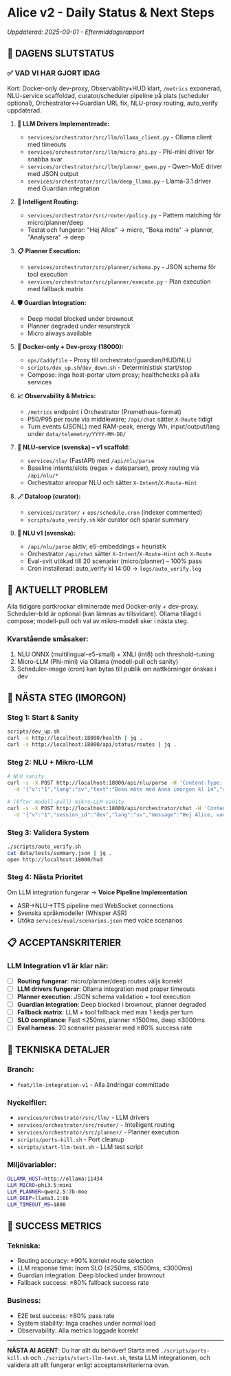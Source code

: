 # Alice v2 - Daily Status & Next Steps
*Uppdaterad: 2025-09-01 - Eftermiddagsrapport*

## 🎯 **DAGENS SLUTSTATUS**

### ✅ **VAD VI HAR GJORT IDAG**
Kort: Docker-only dev-proxy, Observability+HUD klart, `/metrics` exponerad, NLU-service scaffoldad, curator/scheduler pipeline på plats (scheduler optional), Orchestrator↔Guardian URL fix, NLU-proxy routing, auto_verify uppdaterad.

1. **🤖 LLM Drivers Implementerade:**
   - `services/orchestrator/src/llm/ollama_client.py` - Ollama client med timeouts
   - `services/orchestrator/src/llm/micro_phi.py` - Phi-mini driver för snabba svar
   - `services/orchestrator/src/llm/planner_qwen.py` - Qwen-MoE driver med JSON output
   - `services/orchestrator/src/llm/deep_llama.py` - Llama-3.1 driver med Guardian integration

2. **🧠 Intelligent Routing:**
   - `services/orchestrator/src/router/policy.py` - Pattern matching för micro/planner/deep
   - Testat och fungerar: "Hej Alice" → micro, "Boka möte" → planner, "Analysera" → deep

3. **📋 Planner Execution:**
   - `services/orchestrator/src/planner/schema.py` - JSON schema för tool execution
   - `services/orchestrator/src/planner/execute.py` - Plan execution med fallback matrix

4. **🛡️ Guardian Integration:**
   - Deep model blocked under brownout
   - Planner degraded under resurstryck
   - Micro always available

5. **🐳 Docker-only + Dev-proxy (18000):**
   - `ops/Caddyfile` - Proxy till orchestrator/guardian/HUD/NLU
   - `scripts/dev_up.sh`/`dev_down.sh` - Deterministisk start/stop
   - Compose: inga host-portar utom proxy; healthchecks på alla services

6. **📈 Observability & Metrics:**
   - `/metrics` endpoint i Orchestrator (Prometheus-format)
   - P50/P95 per route via middleware; `/api/chat` sätter `X-Route` tidigt
   - Turn events (JSONL) med RAM-peak, energy Wh, input/output/lang under `data/telemetry/YYYY-MM-DD/`

7. **🧠 NLU-service (svenska) – v1 scaffold:**
   - `services/nlu/` (FastAPI) med `/api/nlu/parse`
   - Baseline intents/slots (regex + dateparser), proxy routing via `/api/nlu/*`
   - Orchestrator anropar NLU och sätter `X-Intent`/`X-Route-Hint`

8. **🪄 Dataloop (curator):**
   - `services/curator/` + `ops/schedule.cron` (indexer commented)
   - `scripts/auto_verify.sh` kör curator och sparar summary

9. **🧠 NLU v1 (svenska):**
   - `/api/nlu/parse` aktiv; e5-embeddings + heuristik
   - Orchestrator `/api/chat` sätter `X-Intent`/`X-Route-Hint` och `X-Route`
   - Eval-svit utökad till 20 scenarier (micro/planner) – 100% pass
   - Cron installerad: auto_verify kl 14:00 → `logs/auto_verify.log`

## 🚨 **AKTUELLT PROBLEM**

Alla tidigare portkrockar eliminerade med Docker-only + dev-proxy. Scheduler-bild är optional (kan lämnas av tillsvidare). Ollama tillagd i compose; modell-pull och val av mikro-modell sker i nästa steg.

### **Kvarstående småsaker:**
1. NLU ONNX (multilingual-e5-small) + XNLI (int8) och threshold-tuning
2. Micro-LLM (Phi-mini) via Ollama (modell-pull och sanity)
3. Scheduler-image (cron) kan bytas till publik om nattkörningar önskas i dev

## 🚀 **NÄSTA STEG (IMORGON)**

### **Steg 1: Start & Sanity**
```bash
scripts/dev_up.sh
curl -s http://localhost:18000/health | jq .
curl -s http://localhost:18000/api/status/routes | jq .
```

### **Steg 2: NLU + Mikro-LLM**
```bash
# NLU sanity
curl -s -X POST http://localhost:18000/api/nlu/parse -H 'Content-Type: application/json' \
  -d '{"v":"1","lang":"sv","text":"Boka möte med Anna imorgon kl 14","session_id":"nlu-sanity"}' | jq .

# (Efter modell-pull) mikro-LLM sanity
curl -s -X POST http://localhost:18000/api/orchestrator/chat -H 'Content-Type: application/json' \
  -d '{"v":"1","session_id":"dev","lang":"sv","message":"Hej Alice, vad är klockan?"}' | jq .
```

### **Steg 3: Validera System**
```bash
./scripts/auto_verify.sh
cat data/tests/summary.json | jq .
open http://localhost:18000/hud
```

### **Steg 4: Nästa Prioritet**
Om LLM integration fungerar → **Voice Pipeline Implementation**
- ASR→NLU→TTS pipeline med WebSocket connections
- Svenska språkmodeller (Whisper ASR)
- Utöka `services/eval/scenarios.json` med voice scenarios

## 📋 **ACCEPTANSKRITERIER**

### **LLM Integration v1 är klar när:**
- [ ] **Routing fungerar**: micro/planner/deep routes väljs korrekt
- [ ] **LLM drivers fungerar**: Ollama integration med proper timeouts
- [ ] **Planner execution**: JSON schema validation + tool execution
- [ ] **Guardian integration**: Deep blocked i brownout, planner degraded
- [ ] **Fallback matrix**: LLM + tool fallback med max 1 kedja per turn
- [ ] **SLO compliance**: Fast ≤250ms, planner ≤1500ms, deep ≤3000ms
- [ ] **Eval harness**: 20 scenarier passerar med ≥80% success rate

## 🔧 **TEKNISKA DETALJER**

### **Branch:**
- `feat/llm-integration-v1` - Alla ändringar committade

### **Nyckelfiler:**
- `services/orchestrator/src/llm/` - LLM drivers
- `services/orchestrator/src/router/` - Intelligent routing
- `services/orchestrator/src/planner/` - Planner execution
- `scripts/ports-kill.sh` - Port cleanup
- `scripts/start-llm-test.sh` - LLM test script

### **Miljövariabler:**
```bash
OLLAMA_HOST=http://ollama:11434
LLM_MICRO=phi3.5:mini
LLM_PLANNER=qwen2.5:7b-moe
LLM_DEEP=llama3.1:8b
LLM_TIMEOUT_MS=1800
```

## 🎯 **SUCCESS METRICS**

### **Tekniska:**
- Routing accuracy: ≥90% korrekt route selection
- LLM response time: Inom SLO (≤250ms, ≤1500ms, ≤3000ms)
- Guardian integration: Deep blocked under brownout
- Fallback success: ≥80% fallback success rate

### **Business:**
- E2E test success: ≥80% pass rate
- System stability: Inga crashes under normal load
- Observability: Alla metrics loggade korrekt

---

**NÄSTA AI AGENT**: Du har allt du behöver! Starta med `./scripts/ports-kill.sh` och `./scripts/start-llm-test.sh`, testa LLM integrationen, och validera att allt fungerar enligt acceptanskriterierna ovan.
